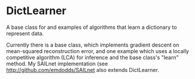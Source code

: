 # DictLearner
A base class for and examples of algorithms that learn a dictionary to represent data.

Currently there is a base class, which implements gradient descent on mean-squared reconstruction error, and one example which uses a locally competitive algorithm (LCA) for inference and the base class's "learn" method. My SAILnet implementation (see http://github.com/emdodds/SAILnet also extends DictLearner.
